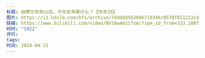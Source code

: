 ```yaml
---
标题: 纳赛尔失败以后，中东反帝靠什么？【中东20】
图片: https://i1.hdslb.com/bfs/archive/7ddd8d5b268b719346c05f8f811222c469d39b9c.jpg@518w_290h_1c_!web-video-share-cover.avif
链接: https://www.bilibili.com/video/BV19w4m117oA/?spm_id_from=333.1007.tianma.1-1-1.click&vd_source=e815fa5e2c428a98163e9d19be40ec58
时时: "1922"
评价: 
tags: 
时间: 2024-04-21
---
```



